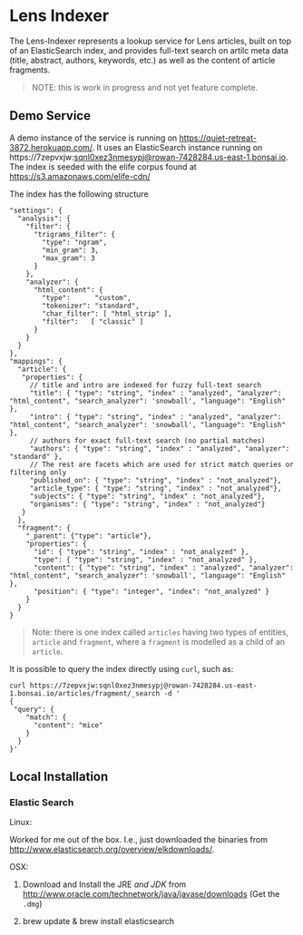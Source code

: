 
# Lens Indexer

The Lens-Indexer represents a lookup service for Lens articles, built on top of an ElasticSearch index, and provides full-text search on artilc meta data (title, abstract, authors, keywords, etc.) as well as the content of article fragments.

> NOTE: this is work in progress and not yet feature complete.

## Demo Service

A demo instance of the service is running on https://quiet-retreat-3872.herokuapp.com/. It uses an ElasticSearch instance running on https://7zepvxjw:sqnl0xez3nmesypj@rowan-7428284.us-east-1.bonsai.io.
The index is seeded with the elife corpus found at https://s3.amazonaws.com/elife-cdn/

The index has the following structure

```
"settings": {
  "analysis": {
    "filter": {
      "trigrams_filter": {
        "type": "ngram",
        "min_gram": 3,
        "max_gram": 3
      }
    },
    "analyzer": {
      "html_content": {
        "type":      "custom",
        "tokenizer": "standard",
        "char_filter": [ "html_strip" ],
        "filter":   [ "classic" ]
      }
    }
  }
},
"mappings": {
  "article": {
   "properties": {
     // title and intro are indexed for fuzzy full-text search
     "title": { "type": "string", "index" : "analyzed", "analyzer": "html_content", "search_analyzer": 'snowball', "language": "English" },
     "intro": { "type": "string", "index" : "analyzed", "analyzer": "html_content", "search_analyzer": 'snowball', "language": "English" },
     // authors for exact full-text search (no partial matches)
     "authors": { "type": "string", "index" : "analyzed", "analyzer": "standard" },
     // The rest are facets which are used for strict match queries or filtering only
     "published_on": { "type": "string", "index" : "not_analyzed"},
     "article_type": { "type": "string", "index" : "not_analyzed"},
     "subjects": { "type": "string", "index" : "not_analyzed"},
     "organisms": { "type": "string", "index" : "not_analyzed"}
   }
  },
  "fragment": {
    "_parent": {"type": "article"},
    "properties": {
      "id": { "type": "string", "index" : "not_analyzed" },
      "type": { "type": "string", "index" : "not_analyzed" },
      "content": { "type": "string", "index" : "analyzed", "analyzer": "html_content", "search_analyzer": 'snowball', "language": "English" },
      "position": { "type": "integer", "index": "not_analyzed" }
    }
  }
}
```

> Note: there is one index called `articles` having two types of entities, `article` and `fragment`, where a `fragment` is modelled as a child of an `article`.


It is possible to query the index directly using `curl`, such as:

```
curl https://7zepvxjw:sqnl0xez3nmesypj@rowan-7428284.us-east-1.bonsai.io/articles/fragment/_search -d '
{
 "query": {
    "match": {
      "content": "mice"
    }
  }
}'
```

## Local Installation

### Elastic Search

Linux:

Worked for me out of the box. I.e., just downloaded the binaries from http://www.elasticsearch.org/overview/elkdownloads/.

OSX:

1. Download and Install the JRE *and* *JDK* from http://www.oracle.com/technetwork/java/javase/downloads (Get the `.dmg`)

2. brew update & brew install elasticsearch
